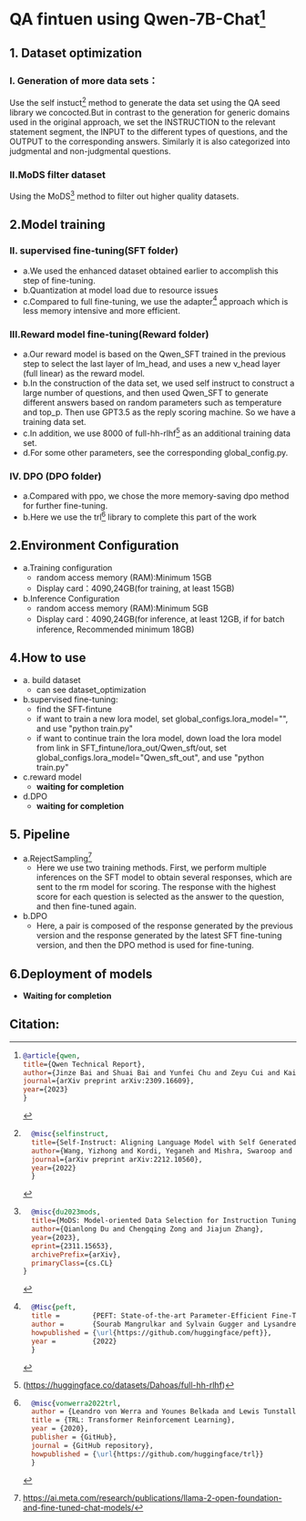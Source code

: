 # QA fintuen using Qwen-7B-Chat[^1]
## 1. Dataset optimization
### I. Generation of more data sets：
Use the self instuct[^2] method to generate the data set using the QA seed library we concocted.But in contrast to the generation for generic domains used in the original approach, we set the INSTRUCTION to the relevant statement segment, the INPUT to the different types of questions, and the OUTPUT to the corresponding answers. Similarly it is also categorized into judgmental and non-judgmental questions.
### II.MoDS filter dataset
Using the MoDS[^3] method to filter out higher quality datasets.

## 2.Model training
### II. supervised fine-tuning(SFT folder)
- a.We used the enhanced dataset obtained earlier to accomplish this step of fine-tuning.
- b.Quantization at model load due to resource issues
- c.Compared to full fine-tuning, we use the adapter[^4] approach which is less memory intensive and more efficient.
### III.Reward model fine-tuning(Reward folder)
- a.Our reward model is based on the Qwen_SFT trained in the previous step to select the last layer of lm_head, and uses a new v_head layer (full linear) as the reward model.
- b.In the construction of the data set, we used self instruct to construct a large number of questions, and then used Qwen_SFT to generate different answers based on random parameters such as temperature and top_p. Then use GPT3.5 as the reply scoring machine. So we have a training data set.
- c.In addition, we use 8000 of full-hh-rlhf[^5] as an additional training data set.
- d.For some other parameters, see the corresponding global_config.py.
### IV. DPO (DPO folder)
- a.Compared with ppo, we chose the more memory-saving dpo method for further fine-tuning.
- b.Here we use the trl[^6] library to complete this part of the work

## 2.Environment Configuration
- a.Training configuration
  - random access memory (RAM):Minimum 15GB
  - Display card：4090,24GB(for training, at least 15GB)
- b.Inference Configuration
  -  random access memory (RAM):Minimum 5GB
  -  Display card：4090,24GB(for inference, at least 12GB, if for batch inference, Recommended minimum 18GB)
## 4.How to use
- a. build dataset
  - can see dataset_optimization
- b.supervised fine-tuning:
  - find the SFT-fintune
  - if want to train a new lora model, set global_configs.lora_model="", and use "python train.py"
  - if want to continue train the lora model, down load the lora model from link in SFT_fintune/lora_out/Qwen_sft/out, set global_configs.lora_model="Qwen_sft_out", and use "python train.py"
- c.reward model
  - **waiting for completion**
- d.DPO
  - **waiting for completion**
 
## 5. Pipeline
- a.RejectSampling[^7]
  - Here we use two training methods. First, we perform multiple inferences on the SFT model to obtain several responses, which are sent to the rm model for scoring. The response with the highest score for each question is selected as the answer to the question, and then fine-tuned again.
- b.DPO
  - Here, a pair is composed of the response generated by the previous version and the response generated by the latest SFT fine-tuning version, and then the DPO method is used for fine-tuning.
## 6.Deployment of models
- **Waiting for completion**
## **Citation**:
[^1]:```bibtex
    @article{qwen,
    title={Qwen Technical Report},
    author={Jinze Bai and Shuai Bai and Yunfei Chu and Zeyu Cui and Kai Dang and Xiaodong Deng and Yang Fan and Wenbin Ge and Yu Han and Fei Huang and Binyuan Hui and Luo Ji and Mei Li and Junyang Lin and Runji Lin and Dayiheng Liu and Gao Liu and Chengqiang Lu and Keming Lu and Jianxin Ma and Rui Men and Xingzhang Ren and Xuancheng Ren and Chuanqi Tan and Sinan Tan and Jianhong Tu and Peng Wang and Shijie Wang and Wei Wang and Shengguang Wu and Benfeng Xu and Jin Xu and An Yang and Hao Yang and Jian Yang and Shusheng Yang and Yang Yao and Bowen Yu and Hongyi Yuan and Zheng Yuan and Jianwei Zhang and Xingxuan Zhang and Yichang Zhang and Zhenru Zhang and Chang Zhou and Jingren Zhou and Xiaohuan Zhou and Tianhang Zhu},
    journal={arXiv preprint arXiv:2309.16609},
    year={2023}
    }
    ```
[^2]:```bibtex
      @misc{selfinstruct,
      title={Self-Instruct: Aligning Language Model with Self Generated Instructions},
      author={Wang, Yizhong and Kordi, Yeganeh and Mishra, Swaroop and Liu, Alisa and Smith, Noah A. and Khashabi, Daniel and Hajishirzi, Hannaneh},
      journal={arXiv preprint arXiv:2212.10560},
      year={2022}
      }
      ```
[^3]:```bibtex
      @misc{du2023mods,
      title={MoDS: Model-oriented Data Selection for Instruction Tuning}, 
      author={Qianlong Du and Chengqing Zong and Jiajun Zhang},
      year={2023},
      eprint={2311.15653},
      archivePrefix={arXiv},
      primaryClass={cs.CL}
    }
    ```
[^4]:```bibtex
      @Misc{peft,
      title =        {PEFT: State-of-the-art Parameter-Efficient Fine-Tuning methods},
      author =       {Sourab Mangrulkar and Sylvain Gugger and Lysandre Debut and Younes Belkada and Sayak Paul and Benjamin Bossan},
      howpublished = {\url{https://github.com/huggingface/peft}},
      year =         {2022}
      }
     ```
[^5]:(https://huggingface.co/datasets/Dahoas/full-hh-rlhf)
[^6]:```bibtex
      @misc{vonwerra2022trl,
      author = {Leandro von Werra and Younes Belkada and Lewis Tunstall and Edward Beeching and Tristan Thrush and Nathan Lambert and Shengyi Huang},
      title = {TRL: Transformer Reinforcement Learning},
      year = {2020},
      publisher = {GitHub},
      journal = {GitHub repository},
      howpublished = {\url{https://github.com/huggingface/trl}}
      }
     ```
[^7]:https://ai.meta.com/research/publications/llama-2-open-foundation-and-fine-tuned-chat-models/

